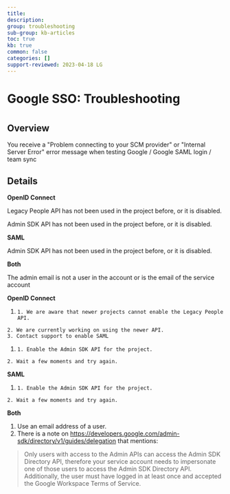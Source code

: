 ```yaml
---
title: 
description: 
group: troubleshooting
sub-group: kb-articles
toc: true
kb: true
common: false
categories: []
support-reviewed: 2023-04-18 LG
---
```


# Google SSO: Troubleshooting

#

## Overview

You receive a "Problem connecting to your SCM provider" or "Internal Server
Error" error message when testing Google / Google SAML login / team sync

## Details

**OpenID Connect**

Legacy People API has not been used in the project before, or it is disabled.

Admin SDK API has not been used in the project before, or it is disabled.

**SAML**

Admin SDK API has not been used in the project before, or it is disabled.

**Both**

The admin email is not a user in the account or is the email of the service
account

**OpenID Connect**

  1.     1. We are aware that newer projects cannot enable the Legacy People API.
    2. We are currently working on using the newer API.
    3. Contact support to enable SAML

  1.     1. Enable the Admin SDK API for the project.
    2. Wait a few moments and try again.

**SAML**

  1.     1. Enable the Admin SDK API for the project.
    2. Wait a few moments and try again.

**Both**

  1. Use an email address of a user.
  2. There is a note on <https://developers.google.com/admin-sdk/directory/v1/guides/delegation> that mentions:  

> Only users with access to the Admin APIs can access the Admin SDK Directory
> API, therefore your service account needs to impersonate one of those users
> to access the Admin SDK Directory API. Additionally, the user must have
> logged in at least once and accepted the Google Workspace Terms of Service.

